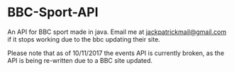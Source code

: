 BBC-Sport-API
=============

An API for BBC sport made in java. Email me at jackpatrickmail@gmail.com if it stops working due to the bbc updating their site.

Please note that as of 10/11/2017 the events API is currently broken, as the API is being re-written due to a BBC site updated. 